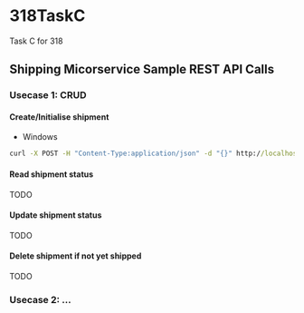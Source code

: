 # 318TaskC
Task C for 318


## Shipping Micorservice Sample REST API Calls

### Usecase 1: CRUD

#### Create/Initialise shipment

* Windows
```cmd
curl -X POST -H "Content-Type:application/json" -d "{}" http://localhost:8085/shipment?orderID=23
```

#### Read shipment status

TODO

#### Update shipment status

TODO

#### Delete shipment if not yet shipped

TODO

### Usecase 2: ...